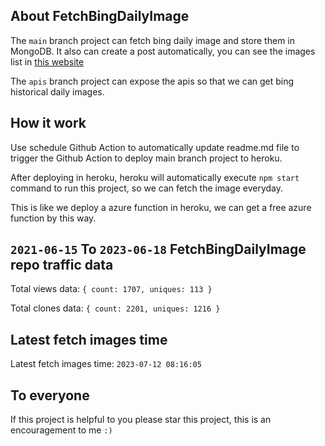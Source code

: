 ## About FetchBingDailyImage

The `main` branch project can fetch bing daily image and store them in MongoDB.
It also can create a post automatically, you can see the images list in [this website](https://oursalbum.netlify.app)

The `apis` branch project can expose the apis so that we can get bing historical daily images.

## How it work

Use schedule Github Action to automatically update readme.md file to trigger the Github Action to deploy main branch project to heroku.

After deploying in heroku, heroku will automatically execute `npm start` command to run this project, so we can fetch the image everyday.

This is like we deploy a azure function in heroku, we can get a free azure function by this way.

## `2021-06-15` To `2023-06-18` FetchBingDailyImage repo traffic data

Total views data: `{ count: 1707, uniques: 113 }`

Total clones data: `{ count: 2201, uniques: 1216 }`

## Latest fetch images time

Latest fetch images time: `2023-07-12 08:16:05`

## To everyone

If this project is helpful to you please star this project, this is an encouragement to me `:)`



